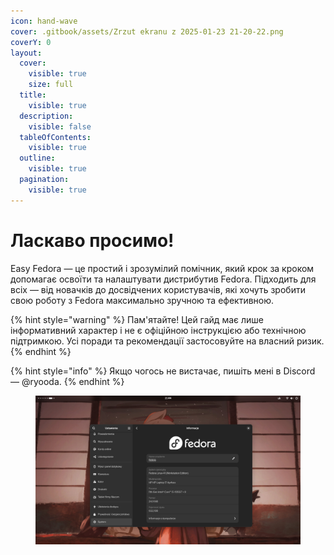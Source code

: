 ```yaml
---
icon: hand-wave
cover: .gitbook/assets/Zrzut ekranu z 2025-01-23 21-20-22.png
coverY: 0
layout:
  cover:
    visible: true
    size: full
  title:
    visible: true
  description:
    visible: false
  tableOfContents:
    visible: true
  outline:
    visible: true
  pagination:
    visible: true
---
```


# Ласкаво просимо!

Easy Fedora — це простий і зрозумілий помічник, який крок за кроком допомагає освоїти та налаштувати дистрибутив Fedora. Підходить для всіх — від новачків до досвідчених користувачів, які хочуть зробити свою роботу з Fedora максимально зручною та ефективною.

{% hint style="warning" %}
Пам'ятайте! Цей гайд має лише інформативний характер і не є офіційною інструкцією або технічною підтримкою. Усі поради та рекомендації застосовуйте на власний ризик.
{% endhint %}

{% hint style="info" %}
Якщо чогось не вистачає, пишіть мені в Discord — @ryooda.
{% endhint %}

<figure><img src=".gitbook/assets/image (47).png" alt=""><figcaption></figcaption></figure>
